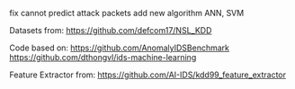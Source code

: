 fix cannot predict attack packets
add new algorithm ANN, SVM

Datasets from: https://github.com/defcom17/NSL_KDD

Code based on:
https://github.com/AnomalyIDSBenchmark
https://github.com/dthongvl/ids-machine-learning

Feature Extractor from: https://github.com/AI-IDS/kdd99_feature_extractor